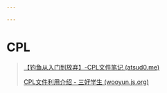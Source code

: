 ```yaml
---

---
```


# CPL

> [【钓鱼从入门到放弃】-CPL文件笔记 (atsud0.me)](https://atsud0.me/2022/01/【钓鱼从入门到放弃】-CPL文件/)
>
> [CPL文件利用介绍 - 三好学生 (wooyun.js.org)](https://wooyun.js.org/drops/CPL文件利用介绍.html)


